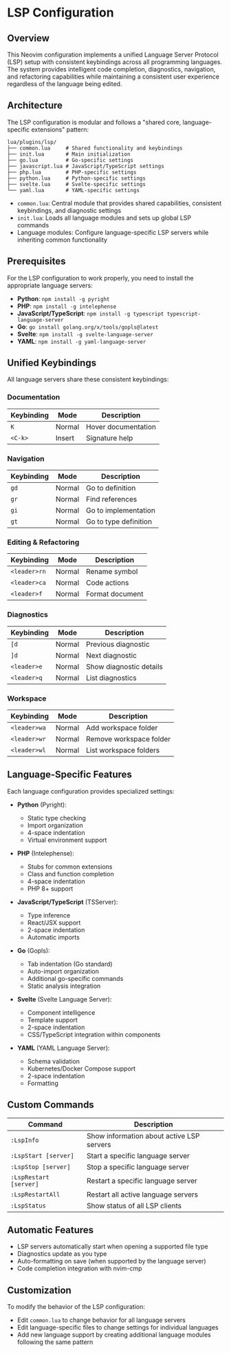 # LSP Configuration

## Overview

This Neovim configuration implements a unified Language Server Protocol (LSP) setup with consistent keybindings across all programming languages. The system provides intelligent code completion, diagnostics, navigation, and refactoring capabilities while maintaining a consistent user experience regardless of the language being edited.

## Architecture

The LSP configuration is modular and follows a "shared core, language-specific extensions" pattern:

```
lua/plugins/lsp/
├── common.lua     # Shared functionality and keybindings
├── init.lua       # Main initialization
├── go.lua         # Go-specific settings
├── javascript.lua # JavaScript/TypeScript settings
├── php.lua        # PHP-specific settings
├── python.lua     # Python-specific settings
├── svelte.lua     # Svelte-specific settings
└── yaml.lua       # YAML-specific settings
```

- `common.lua`: Central module that provides shared capabilities, consistent keybindings, and diagnostic settings
- `init.lua`: Loads all language modules and sets up global LSP commands
- Language modules: Configure language-specific LSP servers while inheriting common functionality

## Prerequisites

For the LSP configuration to work properly, you need to install the appropriate language servers:

- **Python**: `npm install -g pyright`
- **PHP**: `npm install -g intelephense`
- **JavaScript/TypeScript**: `npm install -g typescript typescript-language-server`
- **Go**: `go install golang.org/x/tools/gopls@latest`
- **Svelte**: `npm install -g svelte-language-server`
- **YAML**: `npm install -g yaml-language-server`

## Unified Keybindings

All language servers share these consistent keybindings:

### Documentation
| Keybinding | Mode          | Description            |
|------------|---------------|------------------------|
| `K`        | Normal        | Hover documentation    |
| `<C-k>`    | Insert        | Signature help         |

### Navigation
| Keybinding | Mode          | Description            |
|------------|---------------|------------------------|
| `gd`       | Normal        | Go to definition       |
| `gr`       | Normal        | Find references        |
| `gi`       | Normal        | Go to implementation   |
| `gt`       | Normal        | Go to type definition  |

### Editing & Refactoring
| Keybinding    | Mode          | Description            |
|---------------|---------------|------------------------|
| `<leader>rn`  | Normal        | Rename symbol          |
| `<leader>ca`  | Normal        | Code actions           |
| `<leader>f`   | Normal        | Format document        |

### Diagnostics
| Keybinding    | Mode          | Description               |
|---------------|---------------|---------------------------|
| `[d`          | Normal        | Previous diagnostic       |
| `]d`          | Normal        | Next diagnostic           |
| `<leader>e`   | Normal        | Show diagnostic details   |
| `<leader>q`   | Normal        | List diagnostics          |

### Workspace
| Keybinding    | Mode          | Description               |
|---------------|---------------|---------------------------|
| `<leader>wa`  | Normal        | Add workspace folder      |
| `<leader>wr`  | Normal        | Remove workspace folder   |
| `<leader>wl`  | Normal        | List workspace folders    |

## Language-Specific Features

Each language configuration provides specialized settings:

- **Python** (Pyright): 
  - Static type checking
  - Import organization
  - 4-space indentation
  - Virtual environment support

- **PHP** (Intelephense):
  - Stubs for common extensions
  - Class and function completion
  - 4-space indentation
  - PHP 8+ support

- **JavaScript/TypeScript** (TSServer):
  - Type inference
  - React/JSX support
  - 2-space indentation
  - Automatic imports

- **Go** (Gopls):
  - Tab indentation (Go standard)
  - Auto-import organization
  - Additional go-specific commands
  - Static analysis integration

- **Svelte** (Svelte Language Server):
  - Component intelligence
  - Template support
  - 2-space indentation
  - CSS/TypeScript integration within components

- **YAML** (YAML Language Server):
  - Schema validation
  - Kubernetes/Docker Compose support
  - 2-space indentation
  - Formatting

## Custom Commands

| Command         | Description                               |
|-----------------|-------------------------------------------|
| `:LspInfo`      | Show information about active LSP servers |
| `:LspStart [server]` | Start a specific language server     |
| `:LspStop [server]`  | Stop a specific language server      |
| `:LspRestart [server]` | Restart a specific language server |
| `:LspRestartAll`     | Restart all active language servers  |
| `:LspStatus`         | Show status of all LSP clients       |

## Automatic Features

- LSP servers automatically start when opening a supported file type
- Diagnostics update as you type
- Auto-formatting on save (when supported by the language server)
- Code completion integration with nvim-cmp

## Customization

To modify the behavior of the LSP configuration:

- Edit `common.lua` to change behavior for all language servers
- Edit language-specific files to change settings for individual languages
- Add new language support by creating additional language modules following the same pattern


